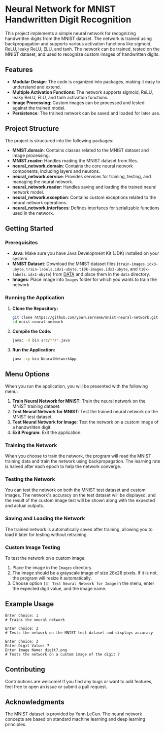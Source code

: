 # Neural Network for MNIST Handwritten Digit Recognition

This project implements a simple neural network for recognizing handwritten digits from the MNIST dataset. The network is trained using backpropagation and supports various activation functions like sigmoid, ReLU, leaky ReLU, ELU, and tanh. The network can be trained, tested on the MNIST dataset, and used to recognize custom images of handwritten digits.

## Features

- **Modular Design**: The code is organized into packages, making it easy to understand and extend.
- **Multiple Activation Functions**: The network supports sigmoid, ReLU, leaky ReLU, ELU, and tanh activation functions.
- **Image Processing**: Custom images can be processed and tested against the trained model.
- **Persistence**: The trained network can be saved and loaded for later use.

## Project Structure

The project is structured into the following packages:

- **MNIST.domain**: Contains classes related to the MNIST dataset and image processing.
- **MNIST.reader**: Handles reading the MNIST dataset from files.
- **neural_network.domain**: Contains the core neural network components, including layers and neurons.
- **neural_network.service**: Provides services for training, testing, and managing the neural network.
- **neural_network.reader**: Handles saving and loading the trained neural network model.
- **neural_network.exception**: Contains custom exceptions related to the neural network operations.
- **neural_network.interfaces**: Defines interfaces for serializable functions used in the network.

## Getting Started

### Prerequisites


- **Java**: Make sure you have Java Development Kit (JDK) installed on your system.
- **MNIST Dataset**: Download the MNIST dataset files (`train-images.idx3-ubyte`, `train-labels.idx1-ubyte`, `t10k-images.idx3-ubyte`, and `t10k-labels.idx1-ubyte`) from [DATA](https://drive.google.com/drive/folders/1WznmCA4huRWaZMk5ubp4xsPGcECDLS7u?usp=sharing) and place them in the `data` directory.
- **Images**: Place image into `Images` folder for which you wants to train the network

### Running the Application

1. **Clone the Repository:**

    ```bash
    git clone https://github.com/yourusername/mnist-neural-network.git
    cd mnist-neural-network
    ```

2. **Compile the Code:**

    ```bash
    javac -d bin src/**/*.java
    ```

3. **Run the Application:**

    ```bash
    java -cp bin NeuralNetworkApp
    ```

## Menu Options

When you run the application, you will be presented with the following menu:

1. **Train Neural Network for MNIST**: Train the neural network on the MNIST training dataset.
2. **Test Neural Network for MNIST**: Test the trained neural network on the MNIST test dataset.
3. **Test Neural Network for Image**: Test the network on a custom image of a handwritten digit.
0. **Exit Program**: Exit the application.

### Training the Network

When you choose to train the network, the program will read the MNIST training data and train the network using backpropagation. The learning rate is halved after each epoch to help the network converge.

### Testing the Network

You can test the network on both the MNIST test dataset and custom images. The network's accuracy on the test dataset will be displayed, and the result of the custom image test will be shown along with the expected and actual outputs.

### Saving and Loading the Network

The trained network is automatically saved after training, allowing you to load it later for testing without retraining.

### Custom Image Testing

To test the network on a custom image:

1. Place the image in the `Images` directory.
2. The image should be a grayscale image of size 28x28 pixels. If it is not, the program will resize it automatically.
3. Choose option `[3] Test Neural Network for Image` in the menu, enter the expected digit value, and the image name.

## Example Usage

```
Enter Choice: 1
# Trains the neural network

Enter Choice: 2
# Tests the network on the MNIST test dataset and displays accuracy

Enter Choice: 3
Enter Digit Value: 7
Enter Image Name: digit7.png
# Tests the network on a custom image of the digit 7
```

## Contributing
Contributions are welcome! If you find any bugs or want to add features, feel free to open an issue or submit a pull request.

## Acknowledgments
The MNIST dataset is provided by Yann LeCun. The neural network concepts are based on standard machine learning and deep learning principles.
